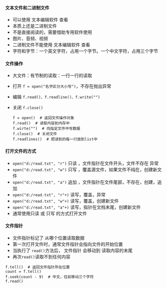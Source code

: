 #### 文本文件和二进制文件

- 可以使用  文本编辑软件  查看
- 本质上还是二进制文件
- 不是直接阅读的，需要借助专用软件使用
- 图片、音频、视频
- 二进制文件不能使用  文本编辑软件  查看
- 字符和字节：一个英文字符，占用一个字节。一个中文字符，占用三个字节

#### 文件操作

- 大文件：有节制的读取：一行一行的读取

- 打开	`f = open("名字区分大小写")`，不存在抛出异常

- 编辑        `f.read()、f.readline()、f.write("")`

- 关闭        `f.close()`

  ```
  f = open()  # 返回文件操作对象
  f.read()  # 读取内容到内存中
  f.wirte("")  # 向指定文件中写数据
  f.close()  # 关闭文件
  f.readlines()  # 把读到的每一行放到list中
  ```


#### 打开文件的方式

- `open("d:/read.txt", "r")`  只读  ，文件指针在文件开头，文件不存在  异常
- `open("d:/read.txt", "w")`  只写  ，覆盖源文件，如果文件不纯在，创建新文件
- `open("d:/read.txt", "a")`  追加  ，文件指针在文件尾部，不存在，创建，追加
- `open("d:/read.txt", "r"+)`  读写，覆盖，异常
- `open("d:/read.txt", "w"+)`  读写，覆盖，创建新文件
- `open("d:/read.txt", "a"+)`  读写，指针在文档末尾，创建新文件
- 通常使用只读  或  只写 的方式打开文件

#### 文件指针

- 文件指针标记了 从哪个位置读取数据
- 第一次打开文件时，通常文件指针会指向文件的开始位置
- 当执行了 `read()`方法后，   文件指针  会移动到  读取内容的末尾
- 再次`read()`读取不到任何内容

```
f.tell()  # 返回文件指针所在位置
count = f.tell()
f.seek(count - 9)  # 中文，往前移动三个字符
f.read()
```

